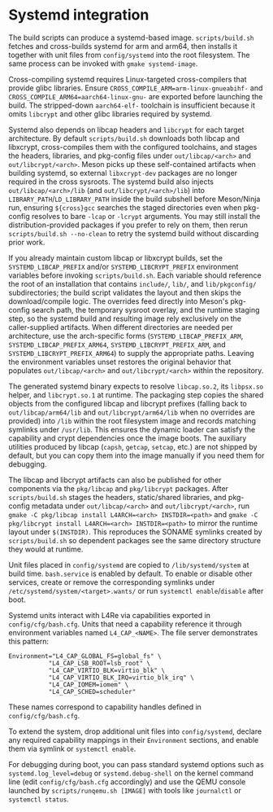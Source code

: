 # Systemd integration

The build scripts can produce a systemd-based image. `scripts/build.sh` fetches and cross-builds systemd for arm and arm64, then installs it together with unit files from `config/systemd` into the root filesystem. The same process can be invoked with `gmake systemd-image`.

Cross-compiling systemd requires Linux-targeted cross-compilers that provide
glibc libraries. Ensure `CROSS_COMPILE_ARM=arm-linux-gnueabihf-` and
`CROSS_COMPILE_ARM64=aarch64-linux-gnu-` are exported before launching the
build. The stripped-down `aarch64-elf-` toolchain is insufficient because it
omits `libcrypt` and other glibc libraries required by systemd.

Systemd also depends on libcap headers and `libcrypt` for each target
architecture. By default `scripts/build.sh` downloads both libcap and
libxcrypt, cross-compiles them with the configured toolchains, and stages the
headers, libraries, and pkg-config files under `out/libcap/<arch>` and
`out/libcrypt/<arch>`. Meson picks up these self-contained artifacts when
 building systemd, so external `libxcrypt-dev` packages are no longer required
 in the cross sysroots. The systemd build also injects `out/libcap/<arch>/lib`
 (and `out/libcrypt/<arch>/lib`) into `LIBRARY_PATH`/`LD_LIBRARY_PATH` inside
 the build subshell before Meson/Ninja run, ensuring `${cross}gcc` searches the
 staged directories even when pkg-config resolves to bare `-lcap` or `-lcrypt`
 arguments. You may still install the distribution-provided packages if you
 prefer to rely on them, then rerun `scripts/build.sh --no-clean` to retry the
 systemd build without discarding prior work.

If you already maintain custom libcap or libxcrypt builds, set the
`SYSTEMD_LIBCAP_PREFIX` and/or `SYSTEMD_LIBCRYPT_PREFIX` environment variables
before invoking `scripts/build.sh`. Each variable should reference the root of
an installation that contains `include/`, `lib/`, and `lib/pkgconfig/`
subdirectories; the build script validates the layout and then skips the
download/compile logic. The overrides feed directly into Meson's pkg-config
search path, the temporary sysroot overlay, and the runtime staging step, so
the systemd build and resulting image rely exclusively on the caller-supplied
artifacts. When different directories are needed per architecture, use the
arch-specific forms (`SYSTEMD_LIBCAP_PREFIX_ARM`, `SYSTEMD_LIBCAP_PREFIX_ARM64`,
`SYSTEMD_LIBCRYPT_PREFIX_ARM`, and `SYSTEMD_LIBCRYPT_PREFIX_ARM64`) to supply
the appropriate paths. Leaving the environment variables unset restores the
original behavior that populates `out/libcap/<arch>` and `out/libcrypt/<arch>`
within the repository.

The generated systemd binary expects to resolve `libcap.so.2`, its
`libpsx.so` helper, and `libcrypt.so.1` at runtime. The packaging step copies
the shared objects from the configured libcap and libcrypt prefixes (falling
back to `out/libcap/arm64/lib` and `out/libcrypt/arm64/lib` when no overrides
are provided) into `/lib` within the root filesystem image and records matching
symlinks under `/usr/lib`. This ensures the dynamic loader can satisfy the
capability and crypt dependencies once the image boots. The
auxiliary utilities produced by libcap (`capsh`, `getcap`, `setcap`, etc.) are
not shipped by default, but you can copy them into the image manually if you
need them for debugging.

The libcap and libcrypt artifacts can also be published for other components
via the `pkg/libcap` and `pkg/libcrypt` packages. After `scripts/build.sh`
stages the headers, static/shared libraries, and pkg-config metadata under
`out/libcap/<arch>` and `out/libcrypt/<arch>`, run `gmake -C pkg/libcap install
L4ARCH=<arch> INSTDIR=<path>` and `gmake -C pkg/libcrypt install
L4ARCH=<arch> INSTDIR=<path>` to mirror the runtime layout under `$(INSTDIR)`.
This reproduces the SONAME symlinks created by `scripts/build.sh` so dependent
packages see the same directory structure they would at runtime.

Unit files placed in `config/systemd` are copied to `/lib/systemd/system` at build time. `bash.service` is enabled by default. To enable or disable other services, create or remove the corresponding symlinks under `/etc/systemd/system/<target>.wants/` or run `systemctl enable`/`disable` after boot.

Systemd units interact with L4Re via capabilities exported in `config/cfg/bash.cfg`. Units that need a capability reference it through environment variables named `L4_CAP_<NAME>`. The file server demonstrates this pattern:

```
Environment="L4_CAP_GLOBAL_FS=global_fs" \
           "L4_CAP_LSB_ROOT=lsb_root" \
           "L4_CAP_VIRTIO_BLK=virtio_blk" \
           "L4_CAP_VIRTIO_BLK_IRQ=virtio_blk_irq" \
           "L4_CAP_IOMEM=iomem" \
           "L4_CAP_SCHED=scheduler"
```

These names correspond to capability handles defined in `config/cfg/bash.cfg`.

To extend the system, drop additional unit files into `config/systemd`, declare any required capability mappings in their `Environment` sections, and enable them via symlink or `systemctl enable`.

For debugging during boot, you can pass standard systemd options such as `systemd.log_level=debug` or `systemd.debug-shell` on the kernel command line (edit `config/cfg/bash.cfg` accordingly) and use the QEMU console launched by `scripts/runqemu.sh [IMAGE]` with tools like `journalctl` or `systemctl status`.
